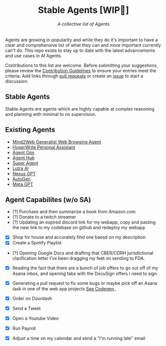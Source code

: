 <div align="center">
    <h1>Stable Agents [WIP🚧]</h1>
    <i>A collective list of Agents</i>
</div>
<br/>
<br

Agents are growing in popularity and while they do it's important to have a clear and comprehensive list of what they can and more important currently can't do. This repo exists to stay up to date with the latest advancements and use cases in AI Agents.

Contributions to this list are welcome. Before submitting your suggestions, please review the [Contribution Guidelines](CONTRIBUTING.md) to ensure your entries meet the criteria. Add links through [pull requests](https://github.com/plowsai/stableagents/pulls) or create an [issue](https://github.com/plowsai/stableagents/issues) to start a discussion.


## Stable Agents
<p> Stable Agents are agents which are highly capable at complex reasoning and planning with minimal to no supervision.  </p>


## Existing Agents

- [Mind2Web Generalist Web Browsing Agent](https://github.com/OSU-NLP-Group/Mind2Web)
- [HyperWrite Personal Assistant](https://www.hyperwriteai.com/personal-assistant)
- [Agent Ops](https://www.agentops.ai)
- [Agent Hub](https://agenthub.dev)
- [Super Agent](https://superagent.sh)
- [Lutra AI](https://lutra.ai)
- [Nexus GPT](https://gpt.nexus)
- [AutoGen](https://microsoft.github.io/autogen/)
- [Meta GPT](https://deepwisdom.ai)


## Agent Capabilites (w/o SA)

- [?] Purchase and then summarize a book from Amazon.com
- [?] Donate to a twitch streamer
- [?] Updating an expired discord link for my webapp, copy and pasting the new link to my codebase on github and redeploy my webapp
- [X] Shop for house and accurately find one baesd on my description
- [X] Create a Spotify Playlist
- [?] Opening Google Docs and drafting that CBER/CDRH jurisdictional clarification letter I’ve been dragging my feet on sending to FDA.
- [X] Reading the fact that there are a bunch of job offers to go out off of my Asana inbox, and opening tabs with the DocuSign offers I need to sign.
- [X] Generating a pull request to fix some bugs or maybe pick off an Asana task in one of the web app projects <a href="https://codegen.com"> See Codegen </a>.
- [X] Order on Doordash
- [X] Send a Tweet
- [X] Open a Youtube Video
- [X] Run Payroll
- [X] Adjust a time on my calendar and send a "I'm running late" email


